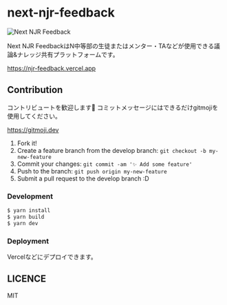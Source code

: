 # next-njr-feedback

![Next NJR Feedback](https://user-images.githubusercontent.com/91340399/212465713-bf074f3e-b4f7-4baa-a35d-97bf5f4340e8.png)

Next NJR FeedbackはN中等部の生徒またはメンター・TAなどが使用できる議論&ナレッジ共有プラットフォームです。

https://njr-feedback.vercel.app

## Contribution

コントリビュートを歓迎します🎉 コミットメッセージにはできるだけgitmojiを使用してください。

https://gitmoji.dev

1. Fork it!
2. Create a feature branch from the develop branch: `git checkout -b my-new-feature`
3. Commit your changes: `git commit -am '✨ Add some feature'`
4. Push to the branch: `git push origin my-new-feature`
5. Submit a pull request to the develop branch :D

### Development

```bash
$ yarn install
$ yarn build
$ yarn dev
```

### Deployment

Vercelなどにデプロイできます。

## LICENCE

MIT

